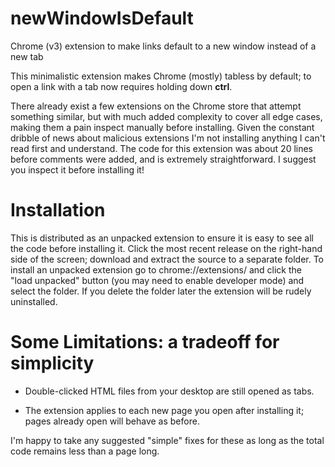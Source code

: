 # newWindowIsDefault
Chrome (v3) extension to make links default to a new window instead of a new tab

This minimalistic extension makes Chrome (mostly) tabless by default; to open a link with a tab now requires holding down **ctrl**.

There already exist a few extensions on the Chrome store that attempt something similar, but with much added complexity to cover all edge cases, making them a pain inspect manually before installing. Given the constant dribble of news about malicious extensions I'm not installing anything I can't read first and understand. The code for this extension was about 20 lines before comments were added, and is extremely straightforward. I suggest you inspect it before installing it!

# Installation 
This is distributed as an unpacked extension to ensure it is easy to see all the code before installing it. Click the most recent release on the right-hand side of the screen; download and extract the source to a separate folder.
To install an unpacked extension go to chrome://extensions/ and click the "load unpacked" button (you may need to enable developer mode) and select the folder. If you delete the folder later the extension will be rudely uninstalled. 

# Some Limitations: a tradeoff for simplicity

* Double-clicked HTML files from your desktop are still opened as tabs. 

* The extension applies to each new page you open after installing it; pages already open will behave as before.

I'm happy to take any suggested "simple" fixes for these as long as the total code remains less than a page long.

